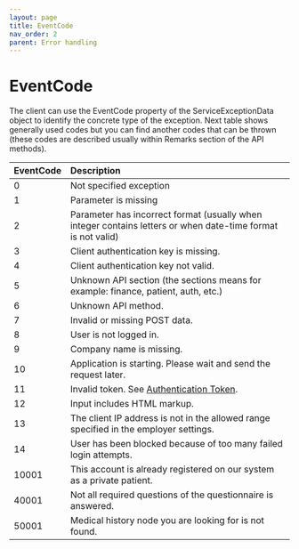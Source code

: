 ```yaml
---
layout: page
title: EventCode
nav_order: 2
parent: Error handling
---
```


# EventCode

The client can use the EventCode property of the ServiceExceptionData object to identify the concrete type of the exception. Next table shows generally used codes but you can find another codes that can be thrown (these codes are described usually within Remarks section of the API methods).

| EventCode | Description       |
|:----------|:------------------|
| 0   | Not specified exception |
| 1   | Parameter is missing |
| 2   | Parameter has incorrect format (usually when integer contains letters or when date-time format is not valid) |
| 3   | Client authentication key is missing. |
| 4   | Client authentication key not valid. |
| 5   | Unknown API section (the sections means for example: finance, patient, auth, etc.) |
| 6   | Unknown API method. |
| 7   | Invalid or missing POST data. |
| 8   | User is not logged in. |
| 9   | Company name is missing. |
| 10  | Application is starting. Please wait and send the request later. |
| 11  | Invalid token. See [Authentication Token](../authentication/authentication-token). |
| 12  | Input includes HTML markup. |
| 13  | The client IP address is not in the allowed range specified in the employer settings. |
| 14  | User has been blocked because of too many failed login attempts. |
| 10001 | This account is already registered on our system as a private patient. |
| 40001 | Not all required questions of the questionnaire is answered. |
| 50001 | Medical history node you are looking for is not found. |
